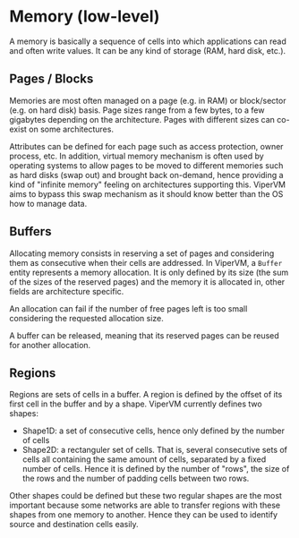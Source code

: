 # Memory (low-level)

A memory is basically a sequence of cells into which applications can read and
often write values. It can be any kind of storage (RAM, hard disk, etc.).

## Pages / Blocks

Memories are most often managed on a page (e.g. in RAM) or block/sector (e.g.
on hard disk) basis. Page sizes range from a few bytes, to a few gigabytes
depending on the architecture. Pages with different sizes can co-exist on some
architectures.

Attributes can be defined for each page such as access protection, owner
process, etc. In addition, virtual memory mechanism is often used by operating
systems to allow pages to be moved to different memories such as hard disks
(swap out) and brought back on-demand, hence providing a kind of "infinite
memory" feeling on architectures supporting this. ViperVM aims to bypass this
swap mechanism as it should know better than the OS how to manage data.

## Buffers

Allocating memory consists in reserving a set of pages and considering them as
consecutive when their cells are addressed. In ViperVM, a `Buffer` entity
represents a memory allocation. It is only defined by its size (the sum of the
sizes of the reserved pages) and the memory it is allocated in, other fields
are architecture specific. 

An allocation can fail if the number of free pages left is too small
considering the requested allocation size.

A buffer can be released, meaning that its reserved pages can be reused for
another allocation.

## Regions

Regions are sets of cells in a buffer. A region is defined by the offset of its
first cell in the buffer and by a shape. ViperVM currently defines two shapes:
* Shape1D: a set of consecutive cells, hence only defined by the number of cells
* Shape2D: a rectanguler set of cells. That is, several consecutive sets of
  cells all containing the same amount of cells, separated by a fixed number of
  cells. Hence it is defined by the number of "rows", the size of the rows and
  the number of padding cells between two rows.

Other shapes could be defined but these two regular shapes are the most
important because some networks are able to transfer regions with these shapes
from one memory to another. Hence they can be used to identify source and
destination cells easily.
